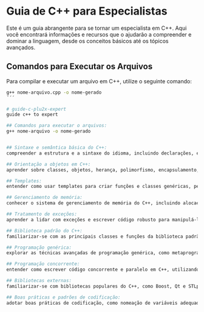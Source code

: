 # Guia de C++ para Especialistas

Este é um guia abrangente para se tornar um especialista em C++. Aqui você encontrará informações e recursos que o ajudarão a compreender e dominar a linguagem, desde os conceitos básicos até os tópicos avançados.

## Comandos para Executar os Arquivos

Para compilar e executar um arquivo em C++, utilize o seguinte comando:

```bash
g++ nome-arquivo.cpp -o nome-gerado
´´´

# guide-c-plu2x-expert
guide c++ to expert

## Comandos para executar o arquivos:
g++ nome-arquivo -o nome-gerado


## Sintaxe e semântica básica do C++: 
compreender a estrutura e a sintaxe do idioma, incluindo declarações, expressões, tipos de dados, operadores e fluxo de controle.

## Orientação a objetos em C++:
aprender sobre classes, objetos, herança, polimorfismo, encapsulamento, construtores, destrutores e acesso a membros.

## Templates:
entender como usar templates para criar funções e classes genéricas, permitindo a reutilização de código e a criação de estruturas de dados flexíveis.

## Gerenciamento de memória:
conhecer o sistema de gerenciamento de memória do C++, incluindo alocação dinâmica de memória, uso de ponteiros, referências e ponteiros inteligentes (como std::unique_ptr e std::shared_ptr) para evitar vazamentos de memória.

## Tratamento de exceções:
aprender a lidar com exceções e escrever código robusto para manipulá-las corretamente.

## Biblioteca padrão do C++:
familiarizar-se com as principais classes e funções da biblioteca padrão do C++, como contêineres (std::vector, std::list, std::map, etc.), algoritmos (std::sort, std::find, etc.) e manipulação de strings.

## Programação genérica:
explorar as técnicas avançadas de programação genérica, como metaprogramação usando templates e traits.

## Programação concorrente:
entender como escrever código concorrente e paralelo em C++, utilizando threads, mutexes, semáforos e outras construções fornecidas pela biblioteca padrão e pela biblioteca de threads do C++.

## Bibliotecas externas:
familiarizar-se com bibliotecas populares do C++, como Boost, Qt e STLport, e aprender a integrá-las em seus projetos.

## Boas práticas e padrões de codificação:
adotar boas práticas de codificação, como nomeação de variáveis adequada, modularidade, reutilização de código, documentação e padrões de projeto (como o padrão de design "Observer" ou "Singleton").
